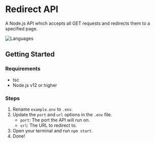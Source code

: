 # Redirect API
A Node.js API which accepts all GET requests and redirects them to a specified page.

![Languages](https://skillicons.dev/icons?i=nodejs,ts)

## Getting Started

### Requirements

- tsc
- Node.js v12 or higher

### Steps

1. Rename `example.env` to `.env`.
2. Update the `port` and `url` options in the `.env` file.
    - `port`: The port the API will run on.
    - `url`: The URL to redirect to.
3. Open your terminal and run `npm start`.
4. Done!
